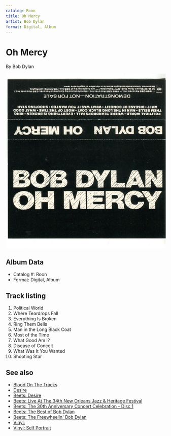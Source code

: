 ```yaml
---
catalog: Roon
title: Oh Mercy
artist: Bob Dylan
format: Digital, Album
---
```


# Oh Mercy

By Bob Dylan

![](../../assets/albumcovers/Bob_Dylan-Oh_Mercy.png)

## Album Data

- Catalog #: Roon
- Format: Digital, Album


## Track listing


1. Political World
2. Where Teardrops Fall
3. Everything Is Broken
4. Ring Them Bells
5. Man in the Long Black Coat
6. Most of the Time
7. What Good Am I?
8. Disease of Conceit
9. What Was It You Wanted
10. Shooting Star


## See also

- [Blood On The Tracks](Blood_On_The_Tracks.md)
- [Desire](Desire.md)
- [Beets: Desire](../../Beets/Bob_Dylan/Desire.md)
- [Beets: Live At The 34th New Orleans Jazz & Heritage Festival](../../Beets/Bob_Dylan/Live_At_The_34th_New_Orleans_Jazz_and_Heritage_Festival.md)
- [Beets: The 30th Anniversary Concert Celebration - Disc 1](../../Beets/Bob_Dylan/The_30th_Anniversary_Concert_Celebration_-_Disc_1.md)
- [Beets: The Best of Bob Dylan](../../Beets/Bob_Dylan/The_Best_of_Bob_Dylan.md)
- [Beets: The Freewheelin' Bob Dylan](../../Beets/Bob_Dylan/The_Freewheelin_Bob_Dylan.md)
- [Vinyl: ](../../Vinyl/Bob_Dylan/Bob_Dylan.md)
- [Vinyl: Self Portrait](../../Vinyl/Bob_Dylan/Self_Portrait.md)
